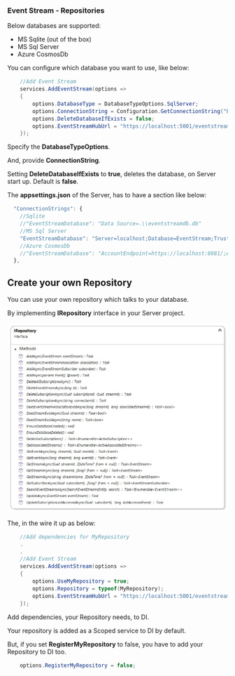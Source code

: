 ### Event Stream - Repositories

Below databases are supported:

* MS Sqlite (out of the box)
* MS Sql Server
* Azure CosmosDb

You can configure which database you want to use, like below:

```C#
    //Add Event Stream
    services.AddEventStream(options => 
    {
        options.DatabaseType = DatabaseTypeOptions.SqlServer;
        options.ConnectionString = Configuration.GetConnectionString("EventStreamDatabase");
        options.DeleteDatabaseIfExists = false;
        options.EventStreamHubUrl = "https://localhost:5001/eventstreamhub";
    });
```

Specify the **DatabaseTypeOptions**.

And, provide **ConnectionString**.

Setting **DeleteDatabaseIfExists** to **true**, deletes the database, on Server start up. Default is **false**.

The **appsettings.json** of the Server, has to have a section like below:

```javascript
  "ConnectionStrings": {
    //Sqlite
    //"EventStreamDatabase": "Data Source=.\\eventstreamdb.db"
    //MS Sql Server
    "EventStreamDatabase": "Server=localhost;Database=EventStream;Trusted_Connection=True;"
    //Azure CosmosDb
    //"EventStreamDatabase": "AccountEndpoint=https://localhost:8081/;AccountKey=C2y6yDjf5/R+ob0N8A7Cgv30VRDJIWEHLM+4QDU5DE2nQ9nDuVTqobD4b8mGGyPMbIZnqyMsEcaGQy67XIw/Jw=="
  },
```

## Create your own Repository

You can use your own repository which talks to your database.

By implementing **IRepository** interface in your Server project.

![IRepository interface](/Docs/IRepository.jpg)

The, in the wire it up as below:

```C#
    //Add dependencies for MyRepository
    .
    .
    //Add Event Stream
    services.AddEventStream(options => 
    {        
        options.UseMyRepository = true;        
        options.Repository = typeof(MyRepository);
        options.EventStreamHubUrl = "https://localhost:5001/eventstreamhub";
    });
```

Add dependencies, your Repository needs, to DI.

Your repository is added as a Scoped service to DI by default.

But, if you set **RegisterMyRepository** to false, you have to add your Repository to DI too.

```C#
    options.RegisterMyRepository = false;
```